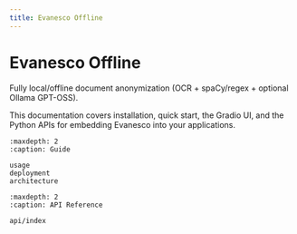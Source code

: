 ```yaml
---
title: Evanesco Offline
---
```


# Evanesco Offline

Fully local/offline document anonymization (OCR + spaCy/regex + optional Ollama GPT-OSS).

This documentation covers installation, quick start, the Gradio UI, and the
Python APIs for embedding Evanesco into your applications.

```{toctree}
:maxdepth: 2
:caption: Guide

usage
deployment
architecture
```

```{toctree}
:maxdepth: 2
:caption: API Reference

api/index
```
